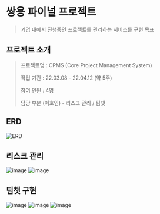 # 쌍용 파이널 프로젝트 
> 기업 내에서 진행중인 프로젝트를 관리하는 서비스를 구현 목표

## 프로젝트 소개
> 프로젝트명 : CPMS (Core Project Management System)
> 
> 작업 기간 : 22.03.08 - 22.04.12 (약 5주)
> 
> 참여 인원 : 4명
> 
> 담당 부분 (이호인) - 리스크 관리 / 팀챗

## ERD
![ERD](https://user-images.githubusercontent.com/95499211/169630531-cd8845de-ffd7-4407-ab89-b6757a07dca7.png)

## 리스크 관리
![image](https://user-images.githubusercontent.com/95499211/170214708-01ee8e70-9bbd-4786-9dec-a0df2dc14e8b.png)
![image](https://user-images.githubusercontent.com/95499211/170214977-62df608c-fff1-4eae-bb7c-4bb74b6ed994.png)


## 팀챗 구현
![image](https://user-images.githubusercontent.com/95499211/170215111-b84d9d41-ebb3-4033-9554-cad6f9ae44ba.png)
![image](https://user-images.githubusercontent.com/95499211/170215213-5c56ab92-fbd7-4dcc-b43c-8e656808ac4e.png)
![image](https://user-images.githubusercontent.com/95499211/170214384-cafc0f91-91c0-47ba-a2ab-f3f9ea11cca4.png)
